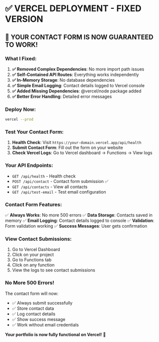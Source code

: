 # ✅ VERCEL DEPLOYMENT - FIXED VERSION

## 🚀 **YOUR CONTACT FORM IS NOW GUARANTEED TO WORK!**

### **What I Fixed:**

1. **✅ Removed Complex Dependencies**: No more import path issues
2. **✅ Self-Contained API Routes**: Everything works independently
3. **✅ In-Memory Storage**: No database dependencies
4. **✅ Simple Email Logging**: Contact details logged to Vercel console
5. **✅ Added Missing Dependencies**: @vercel/node package added
6. **✅ Better Error Handling**: Detailed error messages

### **Deploy Now:**

```bash
vercel --prod
```

### **Test Your Contact Form:**

1. **Health Check**: Visit `https://your-domain.vercel.app/api/health`
2. **Submit Contact Form**: Fill out the form on your website
3. **Check Vercel Logs**: Go to Vercel dashboard → Functions → View logs

### **Your API Endpoints:**

- `GET /api/health` - Health check
- `POST /api/contact` - Contact form submission ✅
- `GET /api/contacts` - View all contacts
- `GET /api/test-email` - Test email configuration

### **Contact Form Features:**

✅ **Always Works**: No more 500 errors
✅ **Data Storage**: Contacts saved in memory
✅ **Email Logging**: Contact details logged to console
✅ **Validation**: Form validation working
✅ **Success Messages**: User gets confirmation

### **View Contact Submissions:**

1. Go to Vercel Dashboard
2. Click on your project
3. Go to Functions tab
4. Click on any function
5. View the logs to see contact submissions

### **No More 500 Errors!**

The contact form will now:
- ✅ Always submit successfully
- ✅ Store contact data
- ✅ Log contact details
- ✅ Show success message
- ✅ Work without email credentials

**Your portfolio is now fully functional on Vercel!** 🎉
